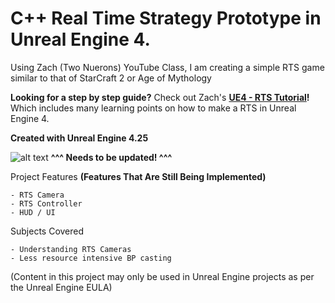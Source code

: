 # C++ Real Time Strategy Prototype in Unreal Engine 4.
Using Zach (Two Nuerons) YouTube Class, I am creating a simple RTS game similar to that of StarCraft 2 or Age of Mythology

**Looking for a step by step guide?** Check out Zach's **[UE4 - RTS Tutorial](https://www.youtube.com/playlist?list=PLwFl5pGzKd2i5YQ95NIth3k7qEUjVeBZ8)!**
Which includes many learning points on how to make a RTS in Unreal Engine 4.

**Created with Unreal Engine 4.25**

![alt text](http://www.tomlooman.com/wp-content/uploads/2017/12/Thumb_MainUE4Course30_header.jpg)
**^^^ Needs to be updated! ^^^**

Project Features
**(Features That Are Still Being Implemented)**

 	- RTS Camera
  	- RTS Controller
	- HUD / UI
	
Subjects Covered

	- Understanding RTS Cameras
	- Less resource intensive BP casting

(Content in this project may only be used in Unreal Engine projects as per the Unreal Engine EULA)
